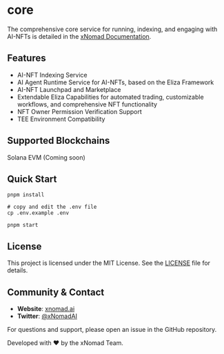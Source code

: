 # core
The comprehensive core service for running, indexing, and engaging with AI-NFTs is detailed in the [xNomad Documentation](https://docs.xnomad.ai/).

## Features

- AI-NFT Indexing Service
- AI Agent Runtime Service for AI-NFTs, based on the Eliza Framework
- AI-NFT Launchpad and Marketplace
- Extendable Eliza Capabilities for automated trading, customizable workflows, and comprehensive NFT functionality
- NFT Owner Permission Verification Support
- TEE Environment Compatibility

## Supported Blockchains
Solana
EVM (Coming soon)

## Quick Start
```shell
pnpm install

# copy and edit the .env file
cp .env.example .env 

pnpm start
```

## License

This project is licensed under the MIT License. See the [LICENSE](LICENSE) file for details.

## Community & Contact
- **Website**: [xnomad.ai](https://xnomad.ai)
- **Twitter**: [@xNomadAI](https://x.com/xNomadAI)

For questions and support, please open an issue in the GitHub repository.

Developed with ❤️ by the xNomad Team.